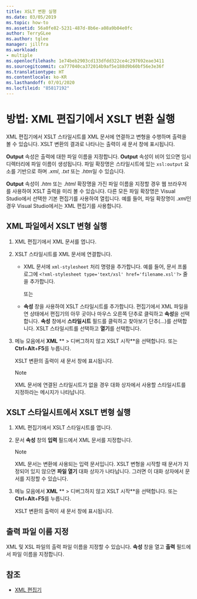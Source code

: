 ```yaml
---
title: XSLT 변환 실행
ms.date: 03/05/2019
ms.topic: how-to
ms.assetid: 56a0fe82-5231-487d-8b6e-a08a9b04e0fc
author: TerryGLee
ms.author: tglee
manager: jillfra
ms.workload:
- multiple
ms.openlocfilehash: 1e74beb2903cd133dfdd322ce4c297692eae3411
ms.sourcegitcommit: ca777040ca372014b9af5e188d9b60bf56e3e36f
ms.translationtype: HT
ms.contentlocale: ko-KR
ms.lasthandoff: 07/01/2020
ms.locfileid: "85817192"
---
```

# <a name="how-to-execute-an-xslt-transformation-from-the-xml-editor"></a>방법: XML 편집기에서 XSLT 변환 실행

XML 편집기에서 XSLT 스타일시트를 XML 문서에 연결하고 변형을 수행하며 출력을 볼 수 있습니다. XSLT 변환의 결과로 나타나는 출력이 새 문서 창에 표시됩니다.

**Output** 속성은 출력에 대한 파일 이름을 지정합니다. **Output** 속성이 비어 있으면 임시 디렉터리에 파일 이름이 생성됩니다. 파일 확장명은 스타일시트에 있는 `xsl:output` 요소를 기반으로 하며 .*xml*, .*txt* 또는 .*htm*일 수 있습니다.

**Output** 속성이 .*htm* 또는 .*html* 확장명을 가진 파일 이름을 지정할 경우 웹 브라우저를 사용하여 XSLT 출력을 미리 볼 수 있습니다. 다른 모든 파일 확장명은 Visual Studio에서 선택한 기본 편집기를 사용하여 열립니다. 예를 들어, 파일 확장명이 .*xml*인 경우 Visual Studio에서는 XML 편집기를 사용합니다.

## <a name="execute-an-xslt-transformation-from-an-xml-file"></a>XML 파일에서 XSLT 변형 실행

1. XML 편집기에서 XML 문서를 엽니다.

2. XSLT 스타일시트를 XML 문서에 연결합니다.

    - XML 문서에 `xml-stylesheet` 처리 명령을 추가합니다. 예를 들어, 문서 프롤로그에 `<?xml-stylesheet type='text/xsl' href='filename.xsl'?>` 줄을 추가합니다.

       또는

    - **속성** 창을 사용하여 XSLT 스타일시트를 추가합니다. 편집기에서 XML 파일을 연 상태에서 편집기의 아무 곳이나 마우스 오른쪽 단추로 클릭하고 **속성**을 선택합니다. **속성** 창에서 **스타일시트** 필드를 클릭하고 찾아보기 단추(...)를 선택합니다. XSLT 스타일시트를 선택하고 **열기**를 선택합니다.

3. 메뉴 모음에서 **XML** ** > 디버그하지 않고 XSLT 시작**을 선택합니다. 또는 **Ctrl**+**Alt**+**F5**를 누릅니다.

   XSLT 변환의 출력이 새 문서 창에 표시됩니다.

   > [!NOTE]
   > XML 문서에 연결된 스타일시트가 없을 경우 대화 상자에서 사용할 스타일시트를 지정하라는 메시지가 나타납니다.

## <a name="execute-an-xslt-transformation-from-an-xslt-style-sheet"></a>XSLT 스타일시트에서 XSLT 변형 실행

1. XML 편집기에서 XSLT 스타일시트를 엽니다.

2. 문서 **속성** 창의 **입력** 필드에서 XML 문서를 지정합니다.

   > [!NOTE]
   > XML 문서는 변환에 사용되는 입력 문서입니다. XSLT 변형을 시작할 때 문서가 지정되어 있지 않으면 **파일 열기** 대화 상자가 나타납니다. 그러면 이 대화 상자에서 문서를 지정할 수 있습니다.

3. 메뉴 모음에서 **XML** ** > 디버그하지 않고 XSLT 시작**을 선택합니다. 또는 **Ctrl**+**Alt**+**F5**를 누릅니다.

   XSLT 변환의 출력이 새 문서 창에 표시됩니다.

## <a name="specify-an-output-file-name"></a>출력 파일 이름 지정

XML 및 XSL 파일의 출력 파일 이름을 지정할 수 있습니다. **속성** 창을 열고 **출력** 필드에서 파일 이름을 지정합니다.

## <a name="see-also"></a>참조

- [XML 편집기](../xml-tools/xml-editor.md)
